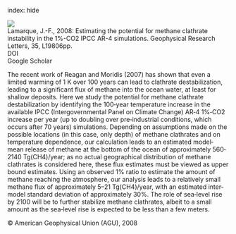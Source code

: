 index: hide

<div class="Citation">
    <div class="Citation-thumb CitationThumb-linked"  data-href="https://doi.org/10.1029/2008gl035291">
      <img src="https://static.claimspace.cloud/climate-study-static/refs/thumbs/6/Lamarque_2008-thumb.png" />
    </div>

  <div class="Citation-body">
    <div class="Citation-text">Lamarque, J.-F., 2008: Estimating the potential for methane clathrate instability in the 1%-CO2 IPCC AR-4 simulations. <span class="Article-journal">Geophysical Research Letters, </span><span class="Article-volume">35, </span>L19806pp.</div>
    <div class="Citation-links">
      <div class="CitationLink" data-href="https://doi.org/10.1029/2008gl035291">
        <div class="CitationLink-icon CitationLink-Doi"></div>
        <div class="CitationLink-text">DOI</div>
      </div>
      <div class="CitationLink" data-href="https://scholar.google.com/scholar?q=10.1029/2008gl035291">
        <div class="CitationLink-icon CitationLink-Scholar"></div>
        <div class="CitationLink-text">Google Scholar</div>
      </div>
    </div>
  </div>
</div>

The recent work of Reagan and Moridis (2007) has shown that even a limited warming of 1 K over 100 years can lead to clathrate destabilization, leading to a significant flux of methane into the ocean water, at least for shallow deposits. Here we study the potential for methane clathrate destabilization by identifying the 100‐year temperature increase in the available IPCC (Intergovernmental Panel on Climate Change) AR‐4 1%‐CO2 increase per year (up to doubling over pre‐industrial conditions, which occurs after 70 years) simulations. Depending on assumptions made on the possible locations (in this case, only depth) of methane clathrates and on temperature dependence, our calculation leads to an estimated model‐mean release of methane at the bottom of the ocean of approximately 560‐2140 Tg(CH4)/year; as no actual geographical distribution of methane clathrates is considered here, these flux estimates must be viewed as upper bound estimates. Using an observed 1% ratio to estimate the amount of methane reaching the atmosphere, our analysis leads to a relatively small methane flux of approximately 5–21 Tg(CH4)/year, with an estimated inter‐model standard deviation of approximately 30%. The role of sea‐level rise by 2100 will be to further stabilize methane clathrates, albeit to a small amount as the sea‐level rise is expected to be less than a few meters.

<div class="Citation-copy">
&copy; American Geophysical Union (AGU), 2008
</div>